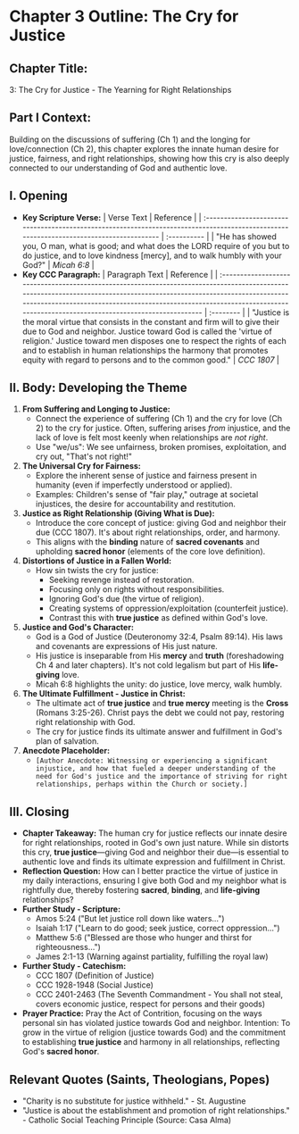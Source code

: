 # Chapter 3 Outline: The Cry for Justice

## Chapter Title:
3: The Cry for Justice - The Yearning for Right Relationships

## Part I Context:
Building on the discussions of suffering (Ch 1) and the longing for love/connection (Ch 2), this chapter explores the innate human desire for justice, fairness, and right relationships, showing how this cry is also deeply connected to our understanding of God and authentic love.

## I. Opening

*   **Key Scripture Verse:**
    | Verse Text                                                                                                                               | Reference   |
    | :--------------------------------------------------------------------------------------------------------------------------------------- | :---------- |
    | "He has showed you, O man, what is good; and what does the LORD require of you but to do justice, and to love kindness [mercy], and to walk humbly with your God?" | *Micah 6:8* |
*   **Key CCC Paragraph:**
    | Paragraph Text                                                                                                                                                                                                                                                                                       | Reference |
    | :--------------------------------------------------------------------------------------------------------------------------------------------------------------------------------------------------------------------------------------------------------------------------------------------------- | :-------- |
    | "Justice is the moral virtue that consists in the constant and firm will to give their due to God and neighbor. Justice toward God is called the 'virtue of religion.' Justice toward men disposes one to respect the rights of each and to establish in human relationships the harmony that promotes equity with regard to persons and to the common good." | *CCC 1807* |

## II. Body: Developing the Theme

1.  **From Suffering and Longing to Justice:**
    *   Connect the experience of suffering (Ch 1) and the cry for love (Ch 2) to the cry for justice. Often, suffering arises *from* injustice, and the lack of love is felt most keenly when relationships are *not right*.
    *   Use "we/us": We see unfairness, broken promises, exploitation, and cry out, "That's not right!"
2.  **The Universal Cry for Fairness:**
    *   Explore the inherent sense of justice and fairness present in humanity (even if imperfectly understood or applied).
    *   Examples: Children's sense of "fair play," outrage at societal injustices, the desire for accountability and restitution.
3.  **Justice as Right Relationship (Giving What is Due):**
    *   Introduce the core concept of justice: giving God and neighbor their due (CCC 1807). It's about right relationships, order, and harmony.
    *   This aligns with the **binding** nature of **sacred covenants** and upholding **sacred honor** (elements of the core love definition).
4.  **Distortions of Justice in a Fallen World:**
    *   How sin twists the cry for justice:
        *   Seeking revenge instead of restoration.
        *   Focusing only on rights without responsibilities.
        *   Ignoring God's due (the virtue of religion).
        *   Creating systems of oppression/exploitation (counterfeit justice).
        *   Contrast this with **true justice** as defined within God's love.
5.  **Justice and God's Character:**
    *   God is a God of Justice (Deuteronomy 32:4, Psalm 89:14). His laws and covenants are expressions of His just nature.
    *   His justice is inseparable from His **mercy** and **truth** (foreshadowing Ch 4 and later chapters). It's not cold legalism but part of His **life-giving** love.
    *   Micah 6:8 highlights the unity: do justice, love mercy, walk humbly.
6.  **The Ultimate Fulfillment - Justice in Christ:**
    *   The ultimate act of **true justice** and **true mercy** meeting is the **Cross** (Romans 3:25-26). Christ pays the debt we could not pay, restoring right relationship with God.
    *   The cry for justice finds its ultimate answer and fulfillment in God's plan of salvation.
7.  **Anecdote Placeholder:**
    *   `[Author Anecdote: Witnessing or experiencing a significant injustice, and how that fueled a deeper understanding of the need for God's justice and the importance of striving for right relationships, perhaps within the Church or society.]`

## III. Closing

*   **Chapter Takeaway:** The human cry for justice reflects our innate desire for right relationships, rooted in God's own just nature. While sin distorts this cry, **true justice**—giving God and neighbor their due—is essential to authentic love and finds its ultimate expression and fulfillment in Christ.
*   **Reflection Question:** How can I better practice the virtue of justice in my daily interactions, ensuring I give both God and my neighbor what is rightfully due, thereby fostering **sacred**, **binding**, and **life-giving** relationships?
*   **Further Study - Scripture:**
    *   Amos 5:24 ("But let justice roll down like waters...")
    *   Isaiah 1:17 ("Learn to do good; seek justice, correct oppression...")
    *   Matthew 5:6 ("Blessed are those who hunger and thirst for righteousness...")
    *   James 2:1-13 (Warning against partiality, fulfilling the royal law)
*   **Further Study - Catechism:**
    *   CCC 1807 (Definition of Justice)
    *   CCC 1928-1948 (Social Justice)
    *   CCC 2401-2463 (The Seventh Commandment - You shall not steal, covers economic justice, respect for persons and their goods)
*   **Prayer Practice:** Pray the Act of Contrition, focusing on the ways personal sin has violated justice towards God and neighbor. Intention: To grow in the virtue of religion (justice towards God) and the commitment to establishing **true justice** and harmony in all relationships, reflecting God's **sacred honor**.

## Relevant Quotes (Saints, Theologians, Popes)

*   "Charity is no substitute for justice withheld." - St. Augustine
*   "Justice is about the establishment and promotion of right relationships." - Catholic Social Teaching Principle (Source: Casa Alma)

